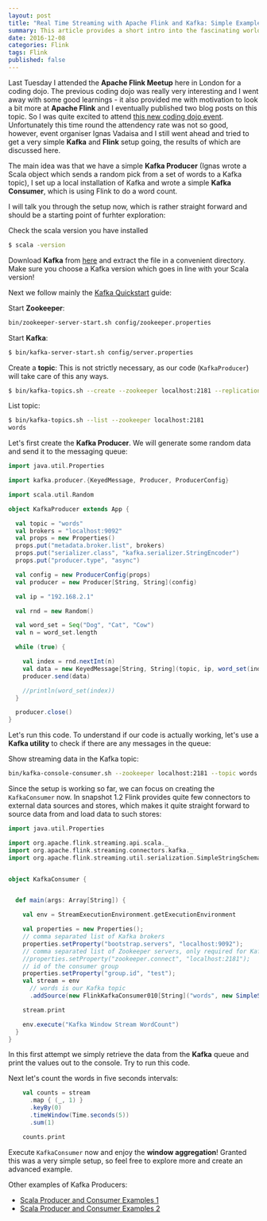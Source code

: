 ```yaml
---
layout: post
title: "Real Time Streaming with Apache Flink and Kafka: Simple Example"
summary: This article provides a short intro into the fascinating world of Apache Flink
date: 2016-12-08
categories: Flink
tags: Flink
published: false
--- 
```


Last Tuesday I attended the **Apache Flink Meetup** here in London for a coding dojo. The previous coding dojo was really very interesting and I went away with some good learnings - it also provided me with motivation to look a bit more at **Apache Flink** and I eventually published two blog posts on this topic. So I was quite excited to attend [this new coding dojo event](https://www.meetup.com/Apache-Flink-London-Meetup/events/235900942/). Unfortunately this time round the attendency rate was not so good, however, event organiser Ignas Vadaisa and I still went ahead and tried to get a very simple **Kafka** and **Flink** setup going, the results of which are discussed here.

The main idea was that we have a simple **Kafka Producer** (Ignas wrote a Scala object which sends a random pick from a set of words to a Kafka topic), I set up a local installation of Kafka and wrote a simple **Kafka Consumer**, which is using Flink to do a word count.

I will talk you through the setup now, which is rather straight forward and should be a starting point of furhter exploration:

Check the scala version you have installed

```bash
$ scala -version
```

Download **Kafka** from [here](https://kafka.apache.org/downloads) and extract the file in a convenient directory. Make sure you choose a Kafka version which goes in line with your Scala version!

Next we follow mainly the [Kafka Quickstart](https://kafka.apache.org/documentation.html#quickstart) guide:


Start **Zookeeper**:

```bash
bin/zookeeper-server-start.sh config/zookeeper.properties
```

Start **Kafka**:

```bash
$ bin/kafka-server-start.sh config/server.properties
```

Create a **topic**: This is not strictly necessary, as our code (`KafkaProducer`) will take care of this any ways.

```bash
$ bin/kafka-topics.sh --create --zookeeper localhost:2181 --replication-factor 1 --partitions 1 --topic words
```
List topic:

```bash
$ bin/kafka-topics.sh --list --zookeeper localhost:2181
words
```

Let's first create the **Kafka Producer**. We will generate some random data and send it to the messaging queue:

```scala
import java.util.Properties

import kafka.producer.{KeyedMessage, Producer, ProducerConfig}

import scala.util.Random

object KafkaProducer extends App {

  val topic = "words"
  val brokers = "localhost:9092"
  val props = new Properties()
  props.put("metadata.broker.list", brokers)
  props.put("serializer.class", "kafka.serializer.StringEncoder")
  props.put("producer.type", "async")

  val config = new ProducerConfig(props)
  val producer = new Producer[String, String](config)

  val ip = "192.168.2.1"

  val rnd = new Random()

  val word_set = Seq("Dog", "Cat", "Cow")
  val n = word_set.length

  while (true) {

    val index = rnd.nextInt(n)
    val data = new KeyedMessage[String, String](topic, ip, word_set(index))
    producer.send(data)

    //println(word_set(index))
  }

  producer.close()
}
```

Let's run this code. To understand if our code is actually working, let's use a **Kafka utility** to check if there are any messages in the queue:


Show streaming data in the Kafka topic:

```bash
bin/kafka-console-consumer.sh --zookeeper localhost:2181 --topic words
```

Since the setup is working so far, we can focus on creating the `KafkaConsumer` now. In snapshot 1.2 Flink provides quite few connectors to external data sources and stores, which makes it quite straight forward to source data from and load data to such stores:

```scala
import java.util.Properties

import org.apache.flink.streaming.api.scala._
import org.apache.flink.streaming.connectors.kafka._
import org.apache.flink.streaming.util.serialization.SimpleStringSchema


object KafkaConsumer {


  def main(args: Array[String]) {

    val env = StreamExecutionEnvironment.getExecutionEnvironment

    val properties = new Properties();
    // comma separated list of Kafka brokers
    properties.setProperty("bootstrap.servers", "localhost:9092");
    // comma separated list of Zookeeper servers, only required for Kafka 0.8
    //properties.setProperty("zookeeper.connect", "localhost:2181");
    // id of the consumer group
    properties.setProperty("group.id", "test");
    val stream = env
      // words is our Kafka topic
      .addSource(new FlinkKafkaConsumer010[String]("words", new SimpleStringSchema(), properties))

    stream.print

    env.execute("Kafka Window Stream WordCount")
  }
}
```

In this first attempt we simply retrieve the data from the **Kafka** queue and print the values out to the console. Try to run this code.

Next let's count the words in five seconds intervals:

```scala
    val counts = stream
      .map { (_, 1) }
      .keyBy(0)
      .timeWindow(Time.seconds(5))
      .sum(1)

    counts.print
```

Execute `KafkaConsumer` now and enjoy the **window aggregation**! Granted this was a very simple setup, so feel free to explore more and create an advanced example.


Other examples of Kafka Producers:

- [Scala Producer and Consumer Examples 1](https://github.com/smallnest/kafka-example-in-scala)
- [Scala Producer and Consumer Examples 2](https://github.com/elodina/scala-kafka/blob/master/src/main/scala/KafkaProducer.scala)

